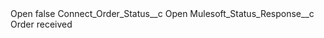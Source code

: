 <?xml version="1.0" encoding="UTF-8"?>
<CustomMetadata xmlns="http://soap.sforce.com/2006/04/metadata" xmlns:xsi="http://www.w3.org/2001/XMLSchema-instance" xmlns:xsd="http://www.w3.org/2001/XMLSchema">
    <label>Open</label>
    <protected>false</protected>
    <values>
        <field>Connect_Order_Status__c</field>
        <value xsi:type="xsd:string">Open</value>
    </values>
    <values>
        <field>Mulesoft_Status_Response__c</field>
        <value xsi:type="xsd:string">Order received</value>
    </values>
</CustomMetadata>
